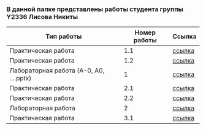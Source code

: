 ### В данной папке представлены работы студента группы Y2336 Лисова Никиты
|Тип работы|Номер работы|Ссылка
|-----|------|-------|
|Практическая работа|1.1|[ссылка](./practica/Практика%20№1.bp1)|
|Практическая работа|1.2|[ссылка](./practica/Практика%20№1%202.0.bp1)|
|Лабораторная работа (A-0, A0, ....pptx)|1|[ссылка](./laba№1)|
|Практическая работа|2.1|[ссылка](./practica/Pr2.1_PiterChen.pdf)|
|Практическая работа|2.2|[ссылка](./practica/Pr%202.2.pdf)|
|Лабораторная работа|2|[ссылка](./laba№2)|
|Практическая работа|3.1|[ссылка](./practica/Pr%203.1%20Movie_Rating.db)|
